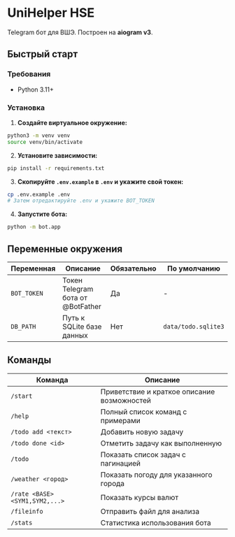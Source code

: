 # UniHelper HSE 

Telegram бот для ВШЭ. Построен на **aiogram v3**.


## Быстрый старт

### Требования
- Python 3.11+

### Установка

1. **Создайте виртуальное окружение:**
```bash
python3 -m venv venv
source venv/bin/activate
```

2. **Установите зависимости:**
```bash
pip install -r requirements.txt
```

3. **Скопируйте `.env.example` в `.env` и укажите свой токен:**
```bash
cp .env.example .env
# Затем отредактируйте .env и укажите BOT_TOKEN
```

4. **Запустите бота:**
```bash
python -m bot.app
```

## Переменные окружения

| Переменная | Описание | Обязательно | По умолчанию |
|-----------|----------|---------|--------------|
| `BOT_TOKEN` | Токен Telegram бота от @BotFather | Да | - |
| `DB_PATH` | Путь к SQLite базе данных | Нет | `data/todo.sqlite3` |

## Команды

| Команда | Описание |
|---------|----------|
| `/start` | Приветствие и краткое описание возможностей |
| `/help` | Полный список команд с примерами |
| `/todo add <текст>` | Добавить новую задачу |
| `/todo done <id>` | Отметить задачу как выполненную |
| `/todo` | Показать список задач с пагинацией |
| `/weather <город>` | Показать погоду для указанного города |
| `/rate <BASE> <SYM1,SYM2,...>` | Показать курсы валют |
| `/fileinfo` | Отправить файл для анализа |
| `/stats` | Статистика использования бота |
